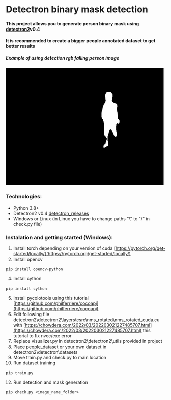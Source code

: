 # Detectron binary mask detection
#### This project allows you to generate person binary mask using [detectron2](https://github.com/facebookresearch/detectron2)v0.4
#### It is recommended to create a bigger people annotated dataset to get better results
##### Example of using detection rgb falling person image
![Alt Text](binary_mask_detection.gif)
### Technologies:
* Python 3.8+
* Detectron2 v0.4 [detectron_releases](https://github.com/facebookresearch/detectron2/releases)
* Windows or Linux (in Linux you have to change paths "\\" to "/" in check.py file) 
### Instalation and getting started (Windows):
1. Install torch depending on your version of cuda [https://pytorch.org/get-started/locally/](https://pytorch.org/get-started/locally/)
2. Install opencv
```
pip install opencv-python
```
4. Install cython
```
pip install cython
```
5. Install pycolotools using this tutorial [https://github.com/philferriere/cocoapi](https://github.com/philferriere/cocoapi)
6. Edit following file detectron2\detectron2\layers\csrc\nms_rotated\nms_rotated_cuda.cu with [https://chowdera.com/2022/03/202203021227485707.html](https://chowdera.com/2022/03/202203021227485707.html) this tutorial to fix nvcc/exe error
8. Replace visualizer.py in detectron2\detectron2\utils provided in project
9. Place people_dataset or your own dataset in detectron2\detectron\datasets
10. Move train.py and check.py to main location 
11. Run dataset training
``` 
pip train.py
```
12. Run detection and mask generation
```
pip check.py <image_name_folder>
```

